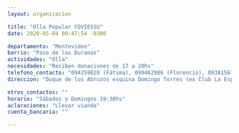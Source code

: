 ```yaml
---
layout: organizacion

title: "Olla Popular COVIESSU"
date: 2020-05-04 00:47:54 -0300

departamento: "Montevideo"
barrio: "Paso de las Duranas"
actividades: "Olla"
necesidades: "Reciben donaciones de 17 a 20hs"
telefono_contacto: "094259028 (Fátima), 099462986 (Florencio), 093815676 (Leonardo)"
direccion: "Duque de los Abruzos esquina Domingo Torres (ex Club La Espada)"

otros_contactos: ""
horario: "Sábados y Domingos 19:30hs"
aclaraciones: "Llevar vianda"
cuenta_bancaria: ""

---
```


